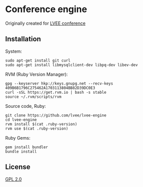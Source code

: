 Conference engine
=================

Originally created for [LVEE conference](http://lvee.org)

Installation
------------

System:

    sudo apt-get install git curl
    sudo apt-get install libmysqlclient-dev libpq-dev libev-dev

RVM (Ruby Version Manager):

    gpg --keyserver hkp://keys.gnupg.net --recv-keys 409B6B1796C275462A1703113804BB82D39DC0E3
    curl -sSL https://get.rvm.io | bash -s stable
    source ~/.rvm/scripts/rvm

Source code, Ruby:

    git clone https://github.com/lvee/lvee-engine
    cd lvee-engine
    rvm install $(cat .ruby-version)
    rvm use $(cat .ruby-version)

Ruby Gems:

    gem install bundler
    bundle install

License
-------

[GPL 2.0](https://www.gnu.org/licenses/gpl-2.0.en.html)

